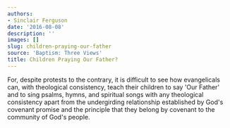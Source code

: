```yaml
---
authors:
- Sinclair Ferguson
date: '2016-08-08'
description: ''
images: []
slug: children-praying-our-father
source: 'Baptism: Three Views'
title: Children Praying Our Father?
---
```


For, despite protests to the contrary, it is difficult to see how evangelicals can, with theological consistency, teach their children to say 'Our Father' and to sing psalms, hymns, and spiritual songs with any theological consistency apart from the undergirding relationship established by God's covenant promise and the principle that they belong by covenant to the community of God's people.